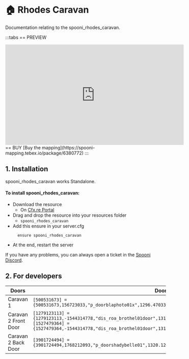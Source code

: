 # 🏠 Rhodes Caravan
Documentation relating to the spooni_rhodes_caravan.

:::tabs
== PREVIEW
<iframe width="560" height="315" src="https://www.youtube.com/embed/y5oNVJU6xHY?si=2YHsJpnmza5r47yX" frameborder="0" allow="accelerometer; autoplay; clipboard-write; encrypted-media; gyroscope; picture-in-picture; web-share" referrerpolicy="strict-origin-when-cross-origin" allowfullscreen></iframe>
== BUY
[Buy the mapping](https://spooni-mapping.tebex.io/package/6380772)
:::

## 1. Installation
spooni_rhodes_caravan works Standalone.  

#### To install spooni_rhodes_caravan:
- Download the resource
  - On [Cfx.re Portal](https://portal.cfx.re/)
- Drag and drop the resource into your resources folder
  - `spooni_rhodes_caravan`
- Add this ensure in your server.cfg
  ```
    ensure spooni_rhodes_caravan
  ```
- At the end, restart the server

If you have any problems, you can always open a ticket in the [Spooni Discord](https://discord.gg/spooni).

## 2. For developers
| Doors                     | Doorhashes
|---------------------------|----------------------------------------------------------------------------------|
| Caravan 1                 | `[500531673] = {500531673,156723033,"p_doorblaphoto01x",1296.4703369140625,-1145.4307861328125,81.28164672851562}`
| Caravan 2 Front Door      | `[1279123113] = {1279123113,-1544314778,"dis_roa_brothel01door",1313.0899658203125,-1142.949951171875,82.72000122070312}` <br> `[1527479364] = {1527479364,-1544314778,"dis_roa_brothel01door",1313.3079833984375,-1143.5760498046875,81.75457763671875}`
| Caravan 2 Back Door       | `[3901724494] = {3901724494,1768212093,"p_doorshadybelle01",1320.128173828125,-1141.6741943359375,81.36195373535156}`

